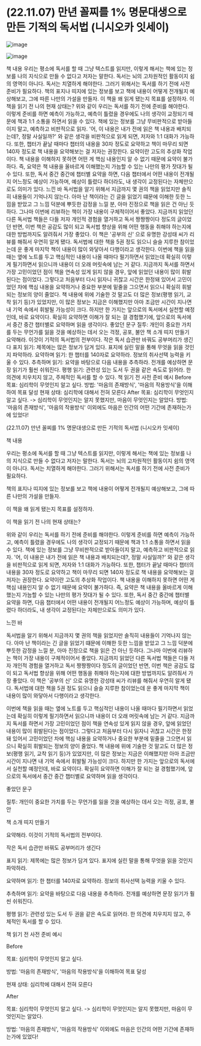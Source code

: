 # (22.11.07) 만년 꼴찌를 1% 명문대생으로 만든 기적의 독서법 (니시오카 잇세이)

![image](https://user-images.githubusercontent.com/43941383/191205753-5d9f8f18-e3a0-4f2a-ba76-c70bbf21be23.jpeg)

![image](https://user-images.githubusercontent.com/43941383/191205753-5d9f8f18-e3a0-4f2a-ba76-c70bbf21be23.jpeg)

책 내용
우리는 평소에 독서를 할 때 그냥 텍스트를 읽지만, 이렇게 해서는 책에 있는 정보를 나의 지식으로 만들 수 없다고 저자는 말한다. 독서는 뇌의 고차원적인 활동이지 쉼의 영역이 아니다. 독서는 치열하게 해야한다. 그러기 위해서는 독서를 하기 전에 사전 준비가 필요하다.
책의 표지나 띠지에 있는 정보를 보고 책에 내용이 어떻게 전개될지 예상해보고, 그에 따른 나만의 가설을 만들자.
이 책을 왜 읽게 됐는지 목표를 설정하자.
이 책을 읽기 전 나의 현재 상태는?
위와 같이 우리는 독서를 하기 전에 준비를 해야한다. 이렇게 준비를 하면 예측이 가능하고, 예측이 틀렸을 경우에도 나의 생각이 교정되기 때문에 책과 1:1 소통을 하면서 읽을 수 있다. 책에 있는 정보를 그냥 무비판적으로 받아들이지 말고, 예측하고 비판적으로 읽자. '어, 이 내용은 내가 전에 읽은 책 내용과 배치되는데?, 정말 사실일까?' 와 같은 생각을 비판적으로 읽게 되면, 저자와 1:1 대화가 가능하다. 또한, 챕터가 끝날 때마다 챕터의 내용을 30자 정도로 요약하고 책이 마무리 되면 140자 정도로 책 내용을 요약해보는 걸 저자는 권장한다. 요약이란 고도의 추상화 작업이다. 책 내용을 이해하지 못하면 어떤 게 핵심 내용인지 알 수 없기 때문에 요약이 불가하다. 즉, 요약은 책 내용을 올바르게 이해했는지 가늠할 수 있는 나만의 평가 잣대가 될 수 있다. 또한, 독서 중간 중간에 챕터별 요약을 하면, 다음 챕터에서 어떤 내용이 전개될지 어느정도 예상이 가능하며, 예상이 틀렸다 하더라도, 내 생각이 교정된다는 자체만으로도 의미가 있다.
느낀 바
독서법을 알기 위해서 지금까지 몇 권의 책을 읽었지만 솔직히 내용들이 기억나지 않는다. 아마 난 책이라는 긴 글을 읽었기 떄문에 이해한 듯한 느낌을 받았고 그 느낌 덕분에 뿌듯한 감정을 느낄 분, 아마 진정으로 책을 읽은 건 아닌 듯하다. 그나마 이번에 리뷰하는 책이 가장 내용이 구체적이어서 좋았다. 지금까지 읽었던 다른 독서법 책들은 다들 저자 개인적 경험을 열거하고 독서 짱짱짱이다 정도의 글이었던 반면, 이번 책은 공감도 많이 되고 독서법 향상을 위해 어떤 행동을 취해야 하는지에 대한 방법까지도 알려줘서 가장 좋았다. 이 책은 '공부의 신' 으로 유명한 강성태 씨가 리뷰를 해줘서 우연히 알게 됐다. 독서법에 대한 책을 5권 정도 읽으니 슬슬 지루한 참이었는데 운 좋게 마지막 책이 내용이 많이 와닿아서 다행이라고 생각한다.
이번에 책을 읽을 때는 옆에 노트를 두고 핵심적인 내용이 나올 때마다 필기하면서 읽었는데 확실히 이렇게 필기하면서 읽으니까 내용이 더 오래 머릿속에 남는 거 같다. 지금까지 독서를 하면서 가장 고민이었던 점이 책을 연속성 있게 읽지 않을 경우, 앞에 읽었던 내용이 많이 휘발된다는 점이었다. 그렇다고 처음부터 다시 읽자니 귀찮고 시간은 한정돼 있어서 고민이었던 차에 핵심 내용을 요약하거나 중요한 부분에 밑줄을 그으면서 읽으니 확실히 휘발되는 정보의 양이 줄었다. 책 내용에 위에 기술한 것 말고도 더 많은 정보(평행 읽기, 교착 읽기 등)가 있었지만, 이 많은 정보는 지금은 이해했지만 아마 조금만 시간이 지나면 내 기억 속에서 휘발될 가능성이 크다. 하지만 한 가지는 앞으로의 독서에서 실천할 예정인데, 바로 요약이다. 확실히 요약하면 이해가 잘 되는 걸 경험했기에, 앞으로의 독서에서 중간 중간 챕터별로 요약하며 읽을 생각이다.
좋았던 문구
질투: 개인이 중요한 가치를 두는 무언가를 잃을 것을 예상하는 데서 오는 걱정, 공포, 불안
책 소개 띠지 만들기
요약해라. 이것이 기적의 독서법의 전부이다.
작은 독서 습관만 바꿔도 공부머리가 생긴다
표지 읽기: 제목에는 많은 정보가 담겨 있다. 표지에 실린 말을 통해 무엇을 읽을 것인지 파악하라.
요약하며 읽기: 한 챕터를 140자로 요약하라. 정보의 취사선택 능력을 키울 수 있다.
추측하며 읽기: 요약을 바탕으로 다음 내용을 추측하라. 전개를 예상하면 문장 읽기가 훨씬 쉬워진다.
평행 읽기: 관련성 있는 도서 두 권을 같은 속도로 읽어라. 한 의견에 치우치지 않고, 주체적인 독서를 할 수 있다.
책 읽기 전 사전 준비 예시
Before
목표: 심리학이 무엇인지 알고 싶다.
방법: '마음의 존재방식', '마음의 작용방식'을 이해하여 목표 달성
현재 상태: 심리학에 대해서 전혀 모른다
After
목표: 심리학이 무엇인지 알고 싶다. -> 심리학이 무엇인지는 알지 못했지만, 마음이 무엇인지는 알았다.
방법: '마음의 존재방식', '마음의 작용방식' 이외에도 마음은 인간의 어떤 기간에 존재하는가에 있었다!

(22.11.07) 만년 꼴찌를 1% 명문대생으로 만든 기적의 독서법 (니시오카 잇세이)

책 내용

우리는 평소에 독서를 할 때 그냥 텍스트를 읽지만, 이렇게 해서는 책에 있는 정보를 나의 지식으로 만들 수 없다고 저자는 말한다. 독서는 뇌의 고차원적인 활동이지 쉼의 영역이 아니다. 독서는 치열하게 해야한다. 그러기 위해서는 독서를 하기 전에 사전 준비가 필요하다.

책의 표지나 띠지에 있는 정보를 보고 책에 내용이 어떻게 전개될지 예상해보고, 그에 따른 나만의 가설을 만들자.

이 책을 왜 읽게 됐는지 목표를 설정하자.

이 책을 읽기 전 나의 현재 상태는?

위와 같이 우리는 독서를 하기 전에 준비를 해야한다. 이렇게 준비를 하면 예측이 가능하고, 예측이 틀렸을 경우에도 나의 생각이 교정되기 때문에 책과 1:1 소통을 하면서 읽을 수 있다. 책에 있는 정보를 그냥 무비판적으로 받아들이지 말고, 예측하고 비판적으로 읽자. '어, 이 내용은 내가 전에 읽은 책 내용과 배치되는데?, 정말 사실일까?' 와 같은 생각을 비판적으로 읽게 되면, 저자와 1:1 대화가 가능하다. 또한, 챕터가 끝날 때마다 챕터의 내용을 30자 정도로 요약하고 책이 마무리 되면 140자 정도로 책 내용을 요약해보는 걸 저자는 권장한다. 요약이란 고도의 추상화 작업이다. 책 내용을 이해하지 못하면 어떤 게 핵심 내용인지 알 수 없기 때문에 요약이 불가하다. 즉, 요약은 책 내용을 올바르게 이해했는지 가늠할 수 있는 나만의 평가 잣대가 될 수 있다. 또한, 독서 중간 중간에 챕터별 요약을 하면, 다음 챕터에서 어떤 내용이 전개될지 어느정도 예상이 가능하며, 예상이 틀렸다 하더라도, 내 생각이 교정된다는 자체만으로도 의미가 있다.

느낀 바

독서법을 알기 위해서 지금까지 몇 권의 책을 읽었지만 솔직히 내용들이 기억나지 않는다. 아마 난 책이라는 긴 글을 읽었기 떄문에 이해한 듯한 느낌을 받았고 그 느낌 덕분에 뿌듯한 감정을 느낄 분, 아마 진정으로 책을 읽은 건 아닌 듯하다. 그나마 이번에 리뷰하는 책이 가장 내용이 구체적이어서 좋았다. 지금까지 읽었던 다른 독서법 책들은 다들 저자 개인적 경험을 열거하고 독서 짱짱짱이다 정도의 글이었던 반면, 이번 책은 공감도 많이 되고 독서법 향상을 위해 어떤 행동을 취해야 하는지에 대한 방법까지도 알려줘서 가장 좋았다. 이 책은 '공부의 신' 으로 유명한 강성태 씨가 리뷰를 해줘서 우연히 알게 됐다. 독서법에 대한 책을 5권 정도 읽으니 슬슬 지루한 참이었는데 운 좋게 마지막 책이 내용이 많이 와닿아서 다행이라고 생각한다.

이번에 책을 읽을 때는 옆에 노트를 두고 핵심적인 내용이 나올 때마다 필기하면서 읽었는데 확실히 이렇게 필기하면서 읽으니까 내용이 더 오래 머릿속에 남는 거 같다. 지금까지 독서를 하면서 가장 고민이었던 점이 책을 연속성 있게 읽지 않을 경우, 앞에 읽었던 내용이 많이 휘발된다는 점이었다. 그렇다고 처음부터 다시 읽자니 귀찮고 시간은 한정돼 있어서 고민이었던 차에 핵심 내용을 요약하거나 중요한 부분에 밑줄을 그으면서 읽으니 확실히 휘발되는 정보의 양이 줄었다. 책 내용에 위에 기술한 것 말고도 더 많은 정보(평행 읽기, 교착 읽기 등)가 있었지만, 이 많은 정보는 지금은 이해했지만 아마 조금만 시간이 지나면 내 기억 속에서 휘발될 가능성이 크다. 하지만 한 가지는 앞으로의 독서에서 실천할 예정인데, 바로 요약이다. 확실히 요약하면 이해가 잘 되는 걸 경험했기에, 앞으로의 독서에서 중간 중간 챕터별로 요약하며 읽을 생각이다.

좋았던 문구

질투: 개인이 중요한 가치를 두는 무언가를 잃을 것을 예상하는 데서 오는 걱정, 공포, 불안

책 소개 띠지 만들기

요약해라. 이것이 기적의 독서법의 전부이다.

작은 독서 습관만 바꿔도 공부머리가 생긴다

표지 읽기: 제목에는 많은 정보가 담겨 있다. 표지에 실린 말을 통해 무엇을 읽을 것인지 파악하라.

요약하며 읽기: 한 챕터를 140자로 요약하라. 정보의 취사선택 능력을 키울 수 있다.

추측하며 읽기: 요약을 바탕으로 다음 내용을 추측하라. 전개를 예상하면 문장 읽기가 훨씬 쉬워진다.

평행 읽기: 관련성 있는 도서 두 권을 같은 속도로 읽어라. 한 의견에 치우치지 않고, 주체적인 독서를 할 수 있다.

책 읽기 전 사전 준비 예시

Before

목표: 심리학이 무엇인지 알고 싶다.

방법: '마음의 존재방식', '마음의 작용방식'을 이해하여 목표 달성

현재 상태: 심리학에 대해서 전혀 모른다

After

목표: 심리학이 무엇인지 알고 싶다. -> 심리학이 무엇인지는 알지 못했지만, 마음이 무엇인지는 알았다.

방법: '마음의 존재방식', '마음의 작용방식' 이외에도 마음은 인간의 어떤 기간에 존재하는가에 있었다!

